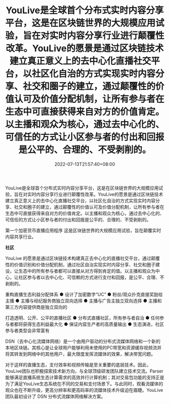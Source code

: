 ﻿---
weight: 
title: "YouLive是全球首个分布式实时内容分享平台，这是在区块链世界的大规模应用试验，旨在对实时内容分享行业进行颠覆性改革。YouLive的愿景是通过区块链技术建立真正意义上的去中心化直播社交平台，以社区化自治的方式实现实时内容分享、社交和圈子的建立，通过颠覆性的价值认可及价值分配机制，让所有参与者在生态中可直接获得来自对方的价值肯定。以主播和观众为核心，通过去中心化的、可信任的方式让小区参与者的付出和回报是公平的、合理的、不受剥削的。"
date: 2022-07-13T21:57:40+08:00
lastmod: 2022-07-13T16:45:40+08:00
draft: false
authors: ["yangsi"]
featuredImage: "youbi-youlive-coinuc.webp"
link: "http://www.youlive.io/index.html"
tags: ["数字代币","优币-Youlive Coin(UC)"]
categories: ["navigation"]
navigation: ["数字代币"]
lightgallery: true
toc: true
pinned: false
recommend: false
recommend1: false
---
YouLive是全球首个分布式实时内容分享平台，这是在区块链世界的大规模应用试验，旨在对实时内容分享行业进行颠覆性改革。YouLive的愿景是通过区块链技术建立真正意义上的去中心化直播社交平台，以社区化自治的方式实现实时内容分享、社交和圈子的建立，通过颠覆性的价值认可及价值分配机制，让所有参与者在生态中可直接获得来自对方的价值肯定。以主播和观众为核心，通过去中心化的、可信任的方式让小区参与者的付出和回报是公平的、合理的、不受剥削的。

第一个加密货币直播应用程序
这是区块链世界的大规模应用试验，旨在颠覆实时内容共享行业。

**社区**

YouLive 的愿景是通过区块链技术构建真正去中心化的直播社交平台，通过颠覆性的价值识别和价值分配机制，通过社区自治实现实时内容分享、社交和圈子建设，让生态中的所有参与者都可以直接从对方得到肯定的值。以主播和观众为中心，让社区参与者以去中心化、可信赖的方式进行支付和回报，是公平、合理、不剥削的。

重构直播生态利益分配体系
● 设计了加密数字“UC”
● 粉丝/观众扑克直接奖励给主播
● 主播与经纪服务商独立双向选择
● 主播与广告主独立双向选择
● 主播和第三方内容提供商是独立双向的

打造透明、公开、公平的直播社区
● 分布式直播社区，所有参与者自治
● 任何参与者都将获得生态利益最大化
● 保证内容生产者的高质量输出
● 生态演进，社区参与者类型会非常富有

DSN（去中心化流媒体网络）是一个由用户驱动的分布式流媒体网络和一个新的本地区块链。其核心是让全球用户能够利用未使用的PC带宽和资源缓存视频流并将其转发到网络中的其他用户，最大限度发挥流媒体的效果，解决带宽问题。

对于这样的直播生态，支付效率和视频传输是至关重要的底层技术。因此，YouLive团队也积极探索技术新方向，与全球顶级研发团队建立技术交流。Parser能够满足直播系统生态计算需求的高效并行计算机制；其对交易包功能的支持正是为了满足YouLive生态系统在不同的交易和支付场景下。与此同时，观看流媒体的观众也在不断升级，更高分辨率和更高码率的流媒体技术升级迫在眉睫。YouLive 团队最初设计了 DSN 分布式流媒体网络解决方案。